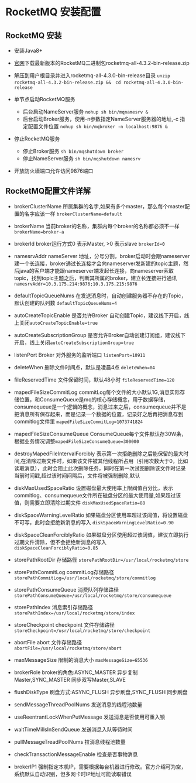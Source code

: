 # RocketMQ 安装配置

## RocketMQ 安装

- 安装Java8+
- [官网](http://rocketmq.apache.org/docs/quick-start/)下载最新版本的RocketMQ二进制包rocketmq-all-4.3.2-bin-release.zip

- 解压到用户根目录并进入rocketmq-all-4.3.0-bin-release目录 `unzip rocketmq-all-4.3.2-bin-release.zip &&　cd rocketmq-all-4.3.0-bin-release`

- 单节点启动RocketMQ服务
  - 后台启动NameServer服务 `nohup sh bin/mqnamesrv &`
  - 后台启动Broker服务，使用-n参数指定NameServer服务器的地址,-c 指定配置文件位置 `nohup sh bin/mqbroker -n localhost:9876 &`

- 停止RocketMQ服务
  - 停止Broker服务 `sh bin/mqshutdown broker`
  - 停止NameServer服务 `sh bin/mqshutdown namesrv`

- 开放防火墙端口允许访问9876端口

## RocketMQ配置文件详解

- brokerClusterName 所属集群的名字,如果有多个master，那么每个master配置的名字应该一样 `brokerClusterName=default`
- brokerName 当前broker的名称，集群内每个broker的名称都必须不一样 `brokerName=broker-a`
- brokerId broker运行方式0 表示Master, >0 表示slave `brokerId=0`
- namesrvAddr nameServer 地址，分号分割，broker启动时会跟nameserver建一个长连接，broker通过长连接才会向nameserver发新建的topic主题，然后java的客户端才能跟nameserver端发起长连接，向nameserver索取topic，找到topic主题之后，判断其所属的broker，建立长连接进行通讯 `namesrvAddr=10.3.175.214:9876;10.3.175.215:9876`
- defaultTopicQueueNums 在发送消息时，自动创建服务器不存在的Topic，默认创建的队列数 `defaultTopicQueueNums=4`
- autoCreateTopicEnable 是否允许Broker 自动创建Topic，建议线下开启，线上关闭`autoCreateTopicEnable=true`

- autoCreateSubscriptionGroup 是否允许Broker自动创建订阅组，建议线下开启，线上关闭`autoCreateSubscriptionGroup=true`

- listenPort Broker 对外服务的监听端口 `listenPort=10911`

- deleteWhen 删除文件时间点，默认是凌晨4点 `deleteWhen=04`

- fileReservedTime 文件保留时间，默认48小时 `fileReservedTime=120`

- mapedFileSizeCommitLog commitLog每个文件的大小默认1G,消息实际存储位置，和ConsumeQueue是mq的核心存储概念，用于数据存储，consumequeue是一个逻辑的概念，消息过来之后，consumequeue并不是把消息所有保存起来，而是记录一个数据的位置，记录好之后再把消息存到commitlog文件里 `mapedFileSizeCommitLog=1073741824`

- mapedFileSizeConsumeQueue ConsumeQueue每个文件默认存30W条，根据业务情况调整`mapedFileSizeConsumeQueue=300000`

- destroyMapedFileIntervalForcibly 表示第一次拒绝删除之后能保留的最大时间,在清除过期文件时，如果该文件被其他线程所占用（引用次数大于0，比如读取消息），此时会阻止此次删除任务，同时在第一次试图删除该文件时记录当前时间戳,超过该时间间隔后，文件将被强制删除,默认

- diskMaxUsedSpaceRatio 设置磁盘最大使用率上限阀值百分比，表示commitlog、consumequeue文件所在磁盘分区的最大使用量,如果超过该值，则需要立即清除过期文件 `diskMaxUsedSpaceRatio=88`

- diskSpaceWarningLevelRatio 如果磁盘分区使用率超过该阔值，将设置磁盘不可写，此时会拒绝新消息的写入 `diskSpaceWarningLevelRatio=0.90`
- diskSpaceCleanForciblyRatio 如果磁盘分区使用超过该阔值，建议立即执行过期文件清除，但不会拒绝新消息的写入 `diskSpaceCleanForciblyRatio=0.85`

- storePathRootDir 存储路径 `storePathRootDir=/usr/local/rocketmq/store`

- storePathCommitLog commitLog存储路径 `storePathCommitLog=/usr/local/rocketmq/store/commitlog`

- storePathConsumeQueue  消费队列存储路径 `storePathConsumeQueue=/usr/local/rocketmq/store/consumequeue`
- storePathIndex 消息索引存储路径 `storePathIndex=/usr/local/rocketmq/store/index`

- storeCheckpoint checkpoint 文件存储路径 `storeCheckpoint=/usr/local/rocketmq/store/checkpoint`

- abortFile abort 文件存储路径 `abortFile=/usr/local/rocketmq/store/abort`

- maxMessageSize 限制的消息大小 `maxMessageSize=65536`

- brokerRole  broker的角色:ASYNC_MASTER 异步复制Master,SYNC_MASTER 同步双写Master,SLAVE
- flushDiskType 刷盘方式:ASYNC_FLUSH 异步刷盘,SYNC_FLUSH 同步刷盘
- sendMessageThreadPoolNums 发送消息的线程池数量
- useReentrantLockWhenPutMessage 发送消息是否使用可重入锁
- waitTimeMillsInSendQueue  发送消息入队等待时间
- pullMessageTreadPoolNums 拉消息线程池数量
- checkTransactionMessageEnable 检查是否事物消息
- brokerIP1 强制指定本机IP，需要根据每台机器进行修改。官方介绍可为空，系统默认自动识别，但多网卡时IP地址可能读取错误